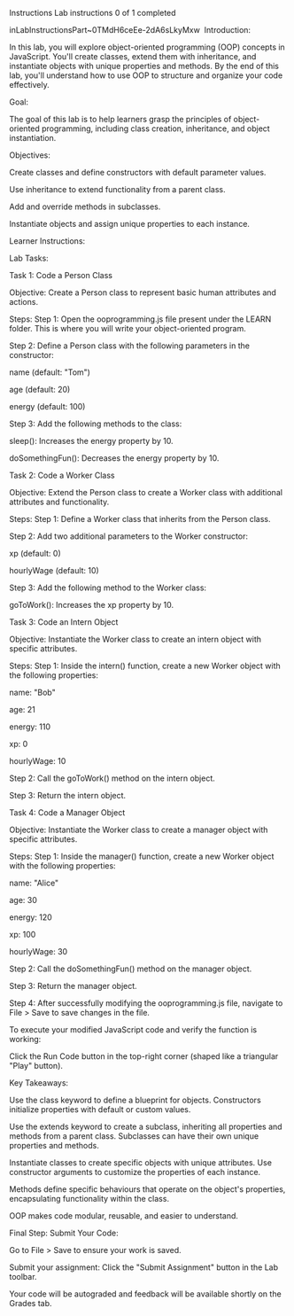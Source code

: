 Instructions
Lab instructions
0 of 1 completed


inLabInstructionsPart~0TMdH6ceEe-2dA6sLkyMxw
​
Introduction:

In this lab, you will explore object-oriented programming (OOP) concepts in JavaScript. You'll create classes, extend them with inheritance, and instantiate objects with unique properties and methods. By the end of this lab, you'll understand how to use OOP to structure and organize your code effectively. 

Goal:

The goal of this lab is to help learners grasp the principles of object-oriented programming, including class creation, inheritance, and object instantiation.

Objectives: 

Create classes and define constructors with default parameter values. 

Use inheritance to extend functionality from a parent class.

Add and override methods in subclasses.

Instantiate objects and assign unique properties to each instance.

Learner Instructions: 

Lab Tasks: 

Task 1: Code a Person Class

Objective: Create a Person class to represent basic human attributes and actions.

Steps:
Step 1: Open the ooprogramming.js file present under the LEARN folder. This is where you will write your object-oriented program. 

Step 2: Define a Person class with the following parameters in the constructor:

name (default: "Tom")

age (default: 20)  

energy (default: 100)

Step 3: Add the following methods to the class:

sleep(): Increases the energy property by 10.

doSomethingFun(): Decreases the energy property by 10.

Task 2: Code a Worker Class

Objective: Extend the Person class to create a Worker class with additional attributes and functionality.

Steps:
Step 1: Define a Worker class that inherits from the Person class.

Step 2: Add two additional parameters to the Worker constructor:

xp (default: 0)

hourlyWage (default: 10)

Step 3: Add the following method to the Worker class:

goToWork(): Increases the xp property by 10. 

Task 3: Code an Intern Object

Objective: Instantiate the Worker class to create an intern object with specific attributes.

Steps:
Step 1: Inside the intern() function, create a new Worker object with the following properties: 

name: "Bob"

age: 21

energy: 110

xp: 0

hourlyWage: 10

Step 2: Call the goToWork() method on the intern object.

Step 3: Return the intern object.  

Task 4: Code a Manager Object

Objective: Instantiate the Worker class to create a manager object with specific attributes.

Steps:
Step 1: Inside the manager() function, create a new Worker object with the following properties: 

name: "Alice"  

age: 30

energy: 120

xp: 100

hourlyWage: 30

Step 2: Call the doSomethingFun() method on the manager object.

Step 3: Return the manager object. 

Step 4: After successfully modifying the ooprogramming.js file, navigate to File > Save to save changes in the file.

To execute your modified JavaScript code and verify the function is working:

Click the Run Code button in the top-right corner (shaped like a triangular "Play" button).

Key Takeaways:

Use the class keyword to define a blueprint for objects. Constructors initialize properties with default or custom values. 

Use the extends keyword to create a subclass, inheriting all properties and methods from a parent class. Subclasses can have their own unique properties and methods.

Instantiate classes to create specific objects with unique attributes.  Use constructor arguments to customize the properties of each instance.

Methods define specific behaviours that operate on the object's properties, encapsulating functionality within the class.  

OOP makes code modular, reusable, and easier to understand.

Final Step: Submit Your Code:

Go to File > Save to ensure your work is saved.

Submit your assignment: Click the "Submit Assignment" button in the Lab toolbar.  

Your code will be autograded and feedback will be available shortly on the Grades tab.